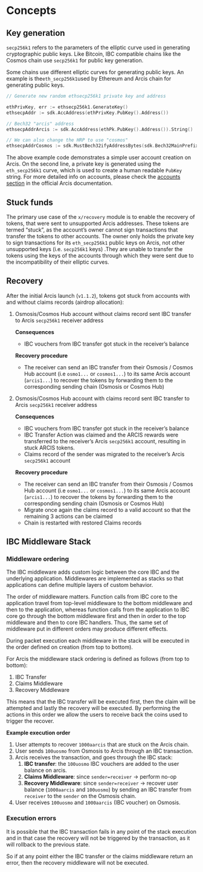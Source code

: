 <!--
order: 1
-->

# Concepts

## Key generation

`secp256k1` refers to the parameters of the elliptic curve used in generating cryptographic public keys. Like Bitcoin, IBC compatible chains like the Cosmos chain use `secp256k1` for public key generation.

Some chains use different elliptic curves for generating public keys. An example is the`eth_secp256k1`used by Ethereum and Arcis chain for generating public keys.

```go
// Generate new random ethsecp256k1 private key and address

ethPrivKey, err := ethsecp256k1.GenerateKey()
ethsecpAddr := sdk.AccAddress(ethPrivKey.PubKey().Address())

// Bech32 "arcis" address
ethsecpAddrArcis := sdk.AccAddress(ethPk.PubKey().Address()).String()

// We can also change the HRP to use "cosmos"
ethsecpAddrCosmos := sdk.MustBech32ifyAddressBytes(sdk.Bech32MainPrefix, ethsecpAddr)
```

The above example code demonstrates a simple user account creation on Arcis.
On the second line, a private key is generated using the `eth_secp256k1` curve, which is used to create a human readable `PubKey` string.
For more detailed info on accounts, please check the [accounts section](https://arcis.dev/technical_concepts/accounts.html#arcis-accounts) in the official Arcis documentation.

## Stuck funds

The primary use case of the `x/recovery` module is to enable the recovery of tokens, that were sent to unsupported Arcis addresses. These tokens are termed “stuck”, as the account’s owner cannot sign transactions that transfer the tokens to other accounts. The owner only holds the private key to sign transactions for its `eth_secp256k1` public keys on Arcis, not other unsupported keys (i.e. `secp256k1` keys) .They are unable to transfer the tokens using the keys of the accounts through which they were sent due to the incompatibility of their elliptic curves.

## Recovery

After the initial Arcis launch (`v1.1.2`), tokens got stuck from accounts with and without claims records (airdrop allocation):

1. Osmosis/Cosmos Hub account without claims record sent IBC transfer to Arcis `secp256k1` receiver address

    **Consequences**

    - IBC vouchers from IBC transfer got stuck in the receiver’s balance

    **Recovery procedure**

    - The receiver can send an IBC transfer from their Osmosis / Cosmos Hub  account (i.e `osmo1...` or `cosmos1...`) to its same Arcis account (`arcis1...`) to recover the tokens by forwarding them to the corresponding sending chain (Osmosis or Cosmos Hub)
2. Osmosis/Cosmos Hub account with claims record sent IBC transfer to Arcis `secp256k1` receiver address

    **Consequences**

    - IBC vouchers  from IBC transfer got stuck in the receiver’s balance
    - IBC Transfer Action was claimed and the ARCIS rewards were transferred to the receiver’s Arcis `secp256k1` account, resulting in stuck ARCIS tokens.
    - Claims record of the sender was migrated to the receiver’s Arcis `secp256k1` account

    **Recovery procedure**

    - The receiver can send an IBC transfer from their Osmosis / Cosmos Hub  account (i.e `osmo1...` or `cosmos1...`) to its same Arcis account (`arcis1...`)  to recover the tokens by forwarding them to the corresponding sending chain (Osmosis or Cosmos Hub)
    - Migrate once again the claims record to a valid account so that the remaining 3 actions can be claimed
    - Chain is restarted with restored Claims records

## IBC Middleware Stack

### Middleware ordering

The IBC middleware adds custom logic between the core IBC and the underlying application. Middlewares are implemented as stacks so that applications can define multiple layers of custom behavior.

The order of middleware matters. Function calls from IBC core to the application travel from top-level middleware to the bottom middleware and then to the application, whereas function calls from the application to IBC core go through the bottom middleware first and then in order to the top middleware and then to core IBC handlers. Thus, the same set of middleware put in different orders may produce different effects.

During packet execution each middleware in the stack will be executed in the order defined on creation (from top to bottom).

For Arcis the middleware stack ordering is defined as follows (from top to bottom):

1. IBC Transfer
2. Claims Middleware
3. Recovery Middleware

This means that the IBC transfer will be executed first, then the claim will be attempted and lastly the recovery will be executed. By performing the actions in this order we allow the users to receive back the coins used to trigger the recover.

**Example execution order**

1. User attempts to recover `1000aarcis` that are stuck on the Arcis chain.
2. User sends `100uosmo` from Osmosis to Arcis through an IBC transaction.
3. Arcis receives the transaction, and goes through the IBC stack:
    1. **IBC transfer**: the `100uosmo` IBC vouchers are added to the user balance on arcis.
    2. **Claims Middleware**: since `sender=receiver` -> perform no-op
    3. **Recovery Middleware**: since `sender=receiver` -> recover user balance (`1000aarcis` and `100uosmo`) by sending an IBC transfer from `receiver` to the `sender` on the Osmosis chain.
4. User receives `100uosmo` and `1000aarcis` (IBC voucher) on Osmosis.

### Execution errors

It is possible that the IBC transaction fails in any point of the stack execution and in that case the recovery will not be triggered by the transaction, as it will rollback to the previous state.

So if at any point either the IBC transfer or the claims middleware return an error, then the recovery middleware will not be executed.
